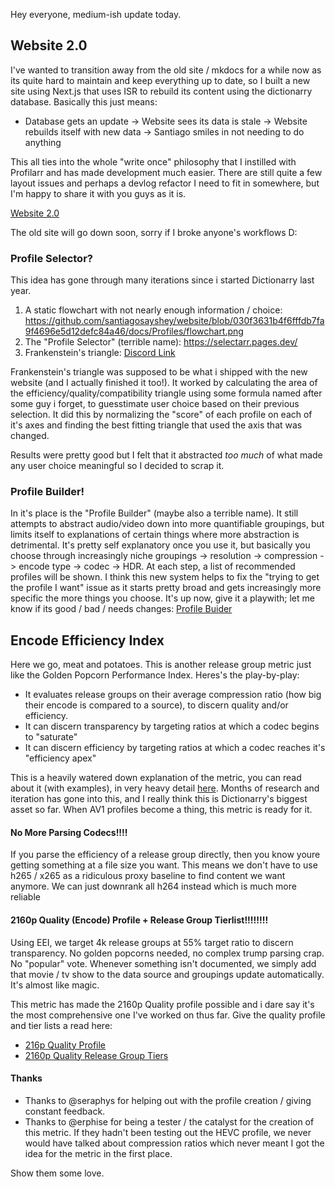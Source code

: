 Hey everyone, medium-ish update today.

## Website 2.0

I've wanted to transition away from the old site / mkdocs for a while now as its quite hard to maintain and keep everything up to date, so I built a new site using Next.js that uses ISR to rebuild its content using the dictionarry database. Basically this just means:
- Database gets an update -> Website sees its data is stale -> Website rebuilds itself with new data -> Santiago smiles in not needing to do anything

This all ties into the whole "write once" philosophy that I instilled with Profilarr and has made development much easier. There are still quite a few layout issues and perhaps a devlog refactor I need to fit in somewhere, but I'm happy to share it with you guys as it is.

[Website 2.0](https://dictionarry.dev/)

The old site will go down soon, sorry if I broke anyone's workflows D: 

### Profile Selector?

This idea has gone through many iterations since i started Dictionarry last year.
1. A static flowchart with not nearly enough information / choice: https://github.com/santiagosayshey/website/blob/030f3631b4f6fffdb7fa9f4696e5d12defc84a46/docs/Profiles/flowchart.png
2. The "Profile Selector" (terrible name): https://selectarr.pages.dev/
3. Frankenstein's triangle: [Discord Link](https://discord.com/channels/1202375791556431892/1246504849265266738/1246536424925171925)

Frankenstein's triangle was supposed to be what i shipped with the new website (and I actually finished it too!). It worked by calculating the area of the efficiency/quality/compatibility triangle using some formula named after some guy i forget, to guesstimate user choice based on their previous selection. It did this by normalizing the "score" of each profile on each of it's axes and finding the best fitting triangle that used the axis that was changed. 

Results were pretty good but I felt that it abstracted *too much* of what made any user choice meaningful so I decided to scrap it. 

### Profile Builder!

In it's place is the "Profile Builder" (maybe also a terrible name). It still attempts to abstract audio/video down into more quantifiable groupings, but limits itself to explanations of certain things where more abstraction is detrimental. It's pretty self explanatory once you use it, but basically you choose through increasingly niche groupings -> resolution -> compression -> encode type -> codec -> HDR. At each step, a list of recommended profiles will be shown. I think this new system helps to fix the "trying to get the profile I want" issue as it starts pretty broad and gets increasingly more specific the more things you choose. It's up now, give it a playwith; let me know if its good / bad / needs changes: [Profile Buider](https://dictionarry.dev/builder)

## Encode Efficiency Index

Here we go, meat and potatoes. This is another release group metric just like the Golden Popcorn Performance Index. Heres's the play-by-play:
- It evaluates release groups on their average compression ratio (how big their encode is compared to a source), to discern quality and/or efficiency.
- It can discern transparency by targeting ratios at which a codec begins to "saturate"
- It can discern efficiency by targeting ratios at which a codec reaches it's "efficiency apex"

This is a heavily watered down explanation of the metric, you can read about it (with examples), in very heavy detail [here](https://dictionarry.dev/wiki/EEi). Months of research and iteration has gone into this, and I really think this is Dictionarry's biggest asset so far. When AV1 profiles become a thing, this metric is ready for it. 

#### No More Parsing Codecs!!!!

If you parse the efficiency of a release group directly, then you know youre getting something at a file size you want. This means we don't have to use h265 / x265 as a ridiculous proxy baseline to find content we want anymore. We can just downrank all h264 instead which is much more reliable

#### 2160p Quality (Encode) Profile + Release Group Tierlist!!!!!!!!

Using EEI, we target 4k release groups at 55% target ratio to discern transparency. No golden popcorns needed, no complex trump parsing crap. No "popular" vote. Whenever something isn't documented, we simply add that movie / tv show to the data source and groupings update automatically. It's almost like magic. 

This metric has made the 2160p Quality profile possible and i dare say it's the most comprehensive one I've worked on thus far. Give the quality profile and tier lists a read here:

- [216p Quality Profile](https://dictionarry.dev/profiles/2160p-quality)
- [2160p Quality Release Group Tiers](https://dictionarry.dev/tiers/2160p/quality)

#### Thanks
- Thanks to @seraphys for helping out with the profile creation / giving constant feedback.
- Thanks to @erphise for being a tester / the catalyst for the creation of this metric. If they hadn't been testing out the HEVC profile, we never would have talked about compression ratios which never meant I got the idea for the metric in the first place.

Show them some love. 